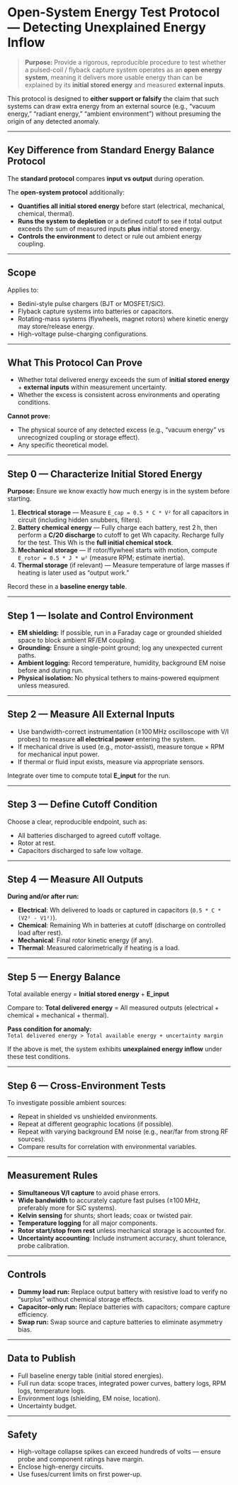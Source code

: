 
# Open-System Energy Test Protocol — Detecting Unexplained Energy Inflow

> **Purpose:** Provide a rigorous, reproducible procedure to test whether a pulsed-coil / flyback capture system operates as an **open energy system**, meaning it delivers more usable energy than can be explained by its **initial stored energy** and measured **external inputs**.

This protocol is designed to **either support or falsify** the claim that such systems can draw extra energy from an external source (e.g., “vacuum energy,” “radiant energy,” “ambient environment”) without presuming the origin of any detected anomaly.

---

## Key Difference from Standard Energy Balance Protocol

The **standard protocol** compares **input vs output** during operation.

The **open-system protocol** additionally:
- **Quantifies all initial stored energy** before start (electrical, mechanical, chemical, thermal).
- **Runs the system to depletion** or a defined cutoff to see if total output exceeds the sum of measured inputs **plus** initial stored energy.
- **Controls the environment** to detect or rule out ambient energy coupling.

---

## Scope

Applies to:
- Bedini-style pulse chargers (BJT or MOSFET/SiC).
- Flyback capture systems into batteries or capacitors.
- Rotating-mass systems (flywheels, magnet rotors) where kinetic energy may store/release energy.
- High-voltage pulse-charging configurations.

---

## What This Protocol Can Prove

- Whether total delivered energy exceeds the sum of **initial stored energy** + **external inputs** within measurement uncertainty.
- Whether the excess is consistent across environments and operating conditions.

**Cannot prove:**
- The physical source of any detected excess (e.g., “vacuum energy” vs unrecognized coupling or storage effect).
- Any specific theoretical model.

---

## Step 0 — Characterize Initial Stored Energy

**Purpose:** Ensure we know exactly how much energy is in the system before starting.

1. **Electrical storage** — Measure `E_cap = 0.5 * C * V²` for all capacitors in circuit (including hidden snubbers, filters).  
2. **Battery chemical energy** — Fully charge each battery, rest 2 h, then perform a **C/20 discharge** to cutoff to get Wh capacity. Recharge fully for the test. This Wh is the **full initial chemical stock**.  
3. **Mechanical storage** — If rotor/flywheel starts with motion, compute `E_rotor = 0.5 * J * ω²` (measure RPM; estimate inertia).  
4. **Thermal storage** (if relevant) — Measure temperature of large masses if heating is later used as “output work.”

Record these in a **baseline energy table**.

---

## Step 1 — Isolate and Control Environment

- **EM shielding:** If possible, run in a Faraday cage or grounded shielded space to block ambient RF/EM coupling.
- **Grounding:** Ensure a single-point ground; log any unexpected current paths.
- **Ambient logging:** Record temperature, humidity, background EM noise before and during run.
- **Physical isolation:** No physical tethers to mains-powered equipment unless measured.

---

## Step 2 — Measure All External Inputs

- Use bandwidth-correct instrumentation (≥100 MHz oscilloscope with V/I probes) to measure **all electrical power** entering the system.  
- If mechanical drive is used (e.g., motor-assist), measure torque × RPM for mechanical input power.
- If thermal or fluid input exists, measure via appropriate sensors.

Integrate over time to compute total **E_input** for the run.

---

## Step 3 — Define Cutoff Condition

Choose a clear, reproducible endpoint, such as:
- All batteries discharged to agreed cutoff voltage.
- Rotor at rest.
- Capacitors discharged to safe low voltage.

---

## Step 4 — Measure All Outputs

**During and/or after run:**
- **Electrical**: Wh delivered to loads or captured in capacitors (`0.5 * C * (V2² - V1²)`).
- **Chemical**: Remaining Wh in batteries at cutoff (discharge on controlled load after rest).
- **Mechanical**: Final rotor kinetic energy (if any).
- **Thermal**: Measured calorimetrically if heating is a load.

---

## Step 5 — Energy Balance

Total available energy = **Initial stored energy** + **E_input**

Compare to:
**Total delivered energy** = All measured outputs (electrical + chemical + mechanical + thermal).

**Pass condition for anomaly:**  
`Total delivered energy > Total available energy + uncertainty margin`

If the above is met, the system exhibits **unexplained energy inflow** under these test conditions.

---

## Step 6 — Cross-Environment Tests

To investigate possible ambient sources:
- Repeat in shielded vs unshielded environments.
- Repeat at different geographic locations (if possible).
- Repeat with varying background EM noise (e.g., near/far from strong RF sources).
- Compare results for correlation with environmental variables.

---

## Measurement Rules

- **Simultaneous V/I capture** to avoid phase errors.
- **Wide bandwidth** to accurately capture fast pulses (≥100 MHz, preferably more for SiC systems).
- **Kelvin sensing** for shunts; short leads; coax or twisted pair.
- **Temperature logging** for all major components.
- **Rotor start/stop from rest** unless mechanical storage is accounted for.
- **Uncertainty accounting**: Include instrument accuracy, shunt tolerance, probe calibration.

---

## Controls

- **Dummy load run:** Replace output battery with resistive load to verify no “surplus” without chemical storage effects.
- **Capacitor-only run:** Replace batteries with capacitors; compare capture efficiency.
- **Swap run:** Swap source and capture batteries to eliminate asymmetry bias.

---

## Data to Publish

- Full baseline energy table (initial stored energies).  
- Full run data: scope traces, integrated power curves, battery logs, RPM logs, temperature logs.  
- Environment logs (shielding, EM noise, location).  
- Uncertainty budget.

---

## Safety

- High-voltage collapse spikes can exceed hundreds of volts — ensure probe and component ratings have margin.
- Enclose high-energy circuits.
- Use fuses/current limits on first power-up.
